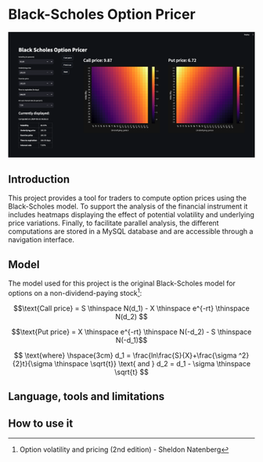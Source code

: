 # Black-Scholes Option Pricer

![Dashboard](images/main_screenshot.png)


## Introduction 
This project provides a tool for traders to compute option prices using the Black-Scholes model.
To support the analysis of the financial instrument it includes heatmaps displaying the effect of 
potential volatility and underlying price variations. Finally, to facilitate parallel analysis,
the different computations are stored in a MySQL database and are accessible through a navigation 
interface.

## Model
The model used for this project is the original Black-Scholes model for options on a non-dividend-paying 
stock[^1]:

[^1]: Option volatility and pricing (2nd edition) - Sheldon Natenberg

$$\text{Call price} = S \thinspace N(d_1) - X \thinspace e^{-rt} \thinspace N(d_2) $$

$$\text{Put price} = X \thinspace  e^{-rt} \thinspace N(-d_2) - S \thinspace N(-d_1)$$

$$ \text{where} \hspace{3cm} d_1 = \frac{ln\frac{S}{X}+\frac{\sigma ^2}{2}t}{\sigma \thinspace \sqrt{t}}   
\text{  and  }
d_2 = d_1 - \sigma \thinspace \sqrt{t} $$



## Language, tools and limitations

## How to use it




